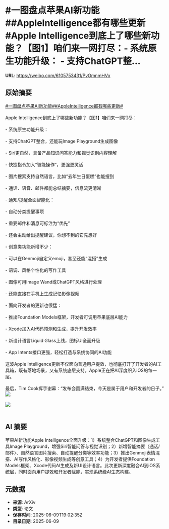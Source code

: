 # #一图盘点苹果AI新功能##AppleIntelligence都有哪些更新#Apple Intelligence到底上了哪些新功能？【图1】咱们来一网打尽：- 系统原生功能升级： - 支持ChatGPT整...

**URL**: https://weibo.com/6105753431/PvOmnmHVx

## 原始摘要

<a href="https://m.weibo.cn/search?containerid=231522type%3D1%26t%3D10%26q%3D%23%E4%B8%80%E5%9B%BE%E7%9B%98%E7%82%B9%E8%8B%B9%E6%9E%9CAI%E6%96%B0%E5%8A%9F%E8%83%BD%23&amp;extparam=%23%E4%B8%80%E5%9B%BE%E7%9B%98%E7%82%B9%E8%8B%B9%E6%9E%9CAI%E6%96%B0%E5%8A%9F%E8%83%BD%23" data-hide=""><span class="surl-text">#一图盘点苹果AI新功能#</span></a><a href="https://m.weibo.cn/search?containerid=231522type%3D1%26t%3D10%26q%3D%23AppleIntelligence%E9%83%BD%E6%9C%89%E5%93%AA%E4%BA%9B%E6%9B%B4%E6%96%B0%23&amp;extparam=%23AppleIntelligence%E9%83%BD%E6%9C%89%E5%93%AA%E4%BA%9B%E6%9B%B4%E6%96%B0%23" data-hide=""><span class="surl-text">#AppleIntelligence都有哪些更新#</span></a><br><br>Apple Intelligence到底上了哪些新功能？【图1】咱们来一网打尽：<br><br>- 系统原生功能升级：<br>    <br>    - 支持ChatGPT整合，还能玩Image Playground生成图像<br>        <br>    - Siri更自然，具备产品知识问答能力和视觉识别内容理解<br>        <br>    - 快捷指令加入“智能操作”，更强更灵活<br>        <br>    - 图片搜索支持自然语言，比如“去年生日蛋糕”也能搜到<br>        <br>    - 通话、语音、邮件都能总结摘要，信息流更清晰<br>        <br>- 通知/提醒全面智能化：<br>    <br>    - 自动分类提醒事项<br>        <br>    - 重要邮件和消息可标注为“优先”<br>        <br>    - 还会主动给出提醒建议，你想不到的它先想好<br>        <br>- 创意类功能新增不少：<br>    <br>    - 可以在Genmoji自定义emoji，甚至还能“混搭”生成<br>        <br>    - 语调、风格个性化的写作工具<br>        <br>    - 图像可用Image Wand或ChatGPT风格进行处理<br>        <br>    - 还能直接在手机上生成记忆影像视频<br>        <br>- 面向开发者的更新也很猛：<br>    <br>    - 推出Foundation Models框架，开发者可调用苹果底层AI能力<br>        <br>    - Xcode加入AI代码预测和生成，提升开发效率<br>        <br>    - 新设计语言Liquid Glass上线，图标UI全面升级<br>        <br>    - App Intents接口更强，轻松打造与系统协同的AI功能<br>        <br>这波Apple Intelligence更新不仅面向普通用户提效，也彻底打开了开发者的AI工具箱，既有落地场景，又有系统底层支持，Apple正在把AI深度织入iOS的每一层。<br><br>最后，Tim Cook挥手谢幕：“发布会圆满结束，今天是属于用户和开发者的日子。”<img style="" src="https://tvax1.sinaimg.cn/large/006Fd7o3ly1i29nfgwacaj30p00e2wk1.jpg" referrerpolicy="no-referrer"><br><br><img style="" src="https://tvax1.sinaimg.cn/large/006Fd7o3ly1i29ng4v8cbj30p00e2gvs.jpg" referrerpolicy="no-referrer"><br><br>

## AI 摘要

苹果AI新功能Apple Intelligence全面升级：1）系统整合ChatGPT和图像生成工具Image Playground，增强Siri智能问答与视觉识别；2）新增智能摘要（通话/邮件）、自然语言图片搜索、自动提醒分类等效率功能；3）推出Genmoji表情混搭、AI写作风格化、影像视频生成等创意工具；4）为开发者提供Foundation Models框架、Xcode代码AI生成及新UI设计语言。此次更新深度融合AI到iOS系统层，同时面向用户提效和开发者赋能，实现系统级AI生态构建。

## 元数据

- **来源**: ArXiv
- **类型**: 论文
- **保存时间**: 2025-06-09T19:02:35Z
- **目录日期**: 2025-06-09
